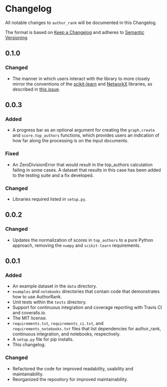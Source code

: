 # Changelog
All notable changes to `author_rank` will be documented in this Changelog.

The format is based on [Keep a Changelog](http://keepachangelog.com/en/1.0.0/) 
and adheres to [Semantic Versioning](http://semver.org/spec/v2.0.0.html).

## 0.1.0

### Changed 
- The manner in which users interact with the library to more
closely mirror the conventions of the [scikit-learn](https://scikit-learn.org/) 
and [NetworkX](https://networkx.github.io/) libraries, as described in 
[this issue](https://github.com/adidier17/AuthorRank/issues/10). 

## 0.0.3

### Added

- A progress bar as an optional argument for creating the `graph.create` 
and `score.top_authors` functions, which provides users an indication of 
how far along the processing is on the input documents. 

### Fixed 
- An ZeroDivisionError that would result in the top_authors calculation 
failing in some cases. A dataset that results in this case has been 
added to the testing suite and a fix developed.

### Changed 
- Libraries required listed in `setup.py`. 

## 0.0.2

### Changed 

- Updates the normalization of scores in `top_authors` to a pure Python 
approach, removing the `numpy` and `scikit-learn` requirements. 

## 0.0.1

### Added
- An example dataset in the `data` directory.
- `examples` and `notebooks` directories that contain code that 
demonstrates how to use AuthorRank.
- Unit tests within the `tests` directory. 
- Support for continuous integration and coverage reporting with Travis CI 
and coveralls.io. 
- The MIT license.
- `requirements.txt`, `requirements_ci.txt`, and `requirements_notebooks.txt` 
files that list dependencies for author_rank, continuous integration, and
notebooks, respectively.
- A `setup.py` file for pip installs. 
- This changelog.

### Changed
- Refactored the code for improved readability, usability and maintainability. 
- Reorganized the repository for improved maintainability.

